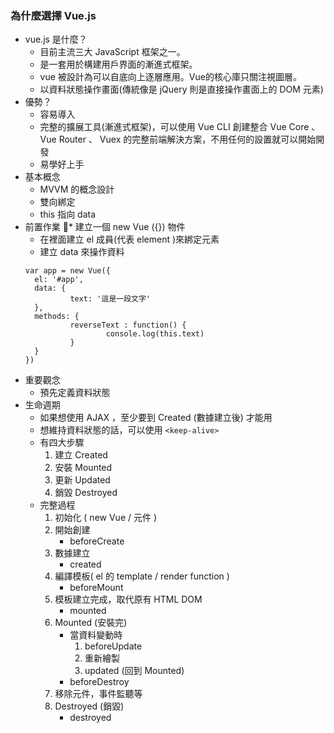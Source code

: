 ### 為什麼選擇 Vue.js
* vue.js 是什麼？
  * 目前主流三大 JavaScript 框架之一。
  * 是一套用於構建用戶界面的漸進式框架。
  * vue 被設計為可以自底向上逐層應用。Vue的核心庫只關注視圖層。
  * 以資料狀態操作畫面(傳統像是 jQuery 則是直接操作畫面上的 DOM 元素)
* 優勢？
  * 容易導入
  * 完整的擴展工具(漸進式框架)，可以使用 Vue CLI 創建整合 Vue Core 、 Vue Router 、 Vuex 的完整前端解決方案，不用任何的設置就可以開始開發
  * 易學好上手
* 基本概念
  * MVVM 的概念設計
  * 雙向綁定
  * this 指向 data
* 前置作業
  * 建立一個 new Vue ({}) 物件
  * 在裡面建立 el 成員(代表 element )來綁定元素
  * 建立 data 來操作資料 
  ```
  var app = new Vue({
  	el: '#app',
  	data: {
  			text: '這是一段文字'
  	},
  	methods: {
  			reverseText : function() {
  					console.log(this.text)
  			}
  	}
  })
  ``` 
* 重要觀念
    * 預先定義資料狀態
* 生命週期
  * 如果想使用 AJAX ，至少要到 Created (數據建立後) 才能用
  * 想維持資料狀態的話，可以使用 `<keep-alive>`
  * 有四大步驟 
    1. 建立 Created
    2. 安裝 Mounted
    3. 更新 Updated
    4. 銷毀 Destroyed
  - 完整過程
    1. 初始化 ( new Vue / 元件 )
    2. 開始創建
        - beforeCreate
    3. 數據建立
        - created
    4. 編譯模板( el 的 template / render function )
        - beforeMount
    5. 模板建立完成，取代原有 HTML DOM
        - mounted
    6. Mounted (安裝完)
        - 當資料變動時
            1. beforeUpdate
            2. 重新繪製
            3. updated (回到 Mounted)
        - beforeDestroy
    7. 移除元件，事件監聽等
    8. Destroyed (銷毀)
        - destroyed